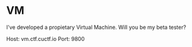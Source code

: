 # VM

I've developed a propietary Virtual Machine. Will you be my beta tester?

Host: vm.ctf.cuctf.io
Port: 9800
